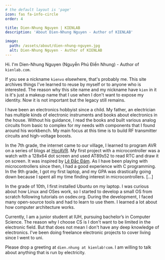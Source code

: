 ```yaml
---
# the default layout is 'page'
icon: fas fa-info-circle
order: 4

title: Dien-Nhung Nguyen | KIENLAB
description: 'About Dien-Nhung Nguyen - Author of KIENLAB'

image: 
  path: /assets/about/dien-nhung-nguyen.jpg
  alt: Dien-Nhung Nguyen - Author of KIENLAB
---
```


Hi. I'm Dien-Nhung Nguyen (Nguyễn Phú Điền Nhung) - Author of `kienlab.com`.

If you see a nickname `kienvo` elsewhere, that's probably me. This site archives
things I've learned to reuse by myself or to anyone who is interested. The
reason why this site name and my nickname have `kien` in it is it's just a makeup name
that I use when I don't want to expose my identity. Now it is not
important but the legacy still remains.

I have been an electronics hobbyist since a child. My father, an electrician has
multiple kinds of electronic instruments and books about electronics in the
house. Without his guidance, I read the books and built various analog circuits
from basic to complex for my needs with components that I found around his
workbench. My main focus at this time is to build RF transmitter circuits and
high-voltage boosts.

In the 7th grade, the internet came to our village, I learned to program AVR on
a series of blogs at [HocAVR](https://web.archive.org/web/20160421145503/http://www.hocavr.com). My first project with a microcontroller was a
watch with a 128x64 dot screen and used AT89s52 to read RTC and draw it on
screen. It was inspired by [Lê Đắc Đảm](https://www.facebook.com/ledacdam). As I
have been playing with microcontrollers since then, I had a good experience with
C programming. In the 9th grade, I got my first laptop, and my GPA was
drastically going down because I spent all my time finding interest in
microcontrollers. [...]

In the grade of 10th, I first installed Ubuntu on my laptop. I was curious about
how Linux and OSes work, so I started to develop a small OS from scratch
following tutorials on osdev.org. During the development, I faced many
open-source tools and had to learn to use them. I learned a lot about how
computer architecture works.

Currently, I am a junior student at IUH, pursuing bachelor’s in Computer
Science. The reason why I choose CS is I don't want to be limited in the
electronic field. But that does not mean I don't have any deep knowledge of
electronics. I've been doing freelance electronic projects to cover living since
I went to uni.

Please drop a greeting at `dien.nhung at kienlab!com`. I am willing to talk about anything that is run by electricity.
